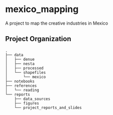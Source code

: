 mexico_mapping
==============================

A project to map the creative industries in Mexico

Project Organization
------------
    .
    ├── data
    │   ├── denue
    │   ├── nesta
    │   ├── processed
    │   └── shapefiles
    │       └── mexico
    ├── notebooks
    ├── references
    │   └── reading
    └── reports
        ├── data_sources
        ├── figures
        └── project_reports_and_slides
